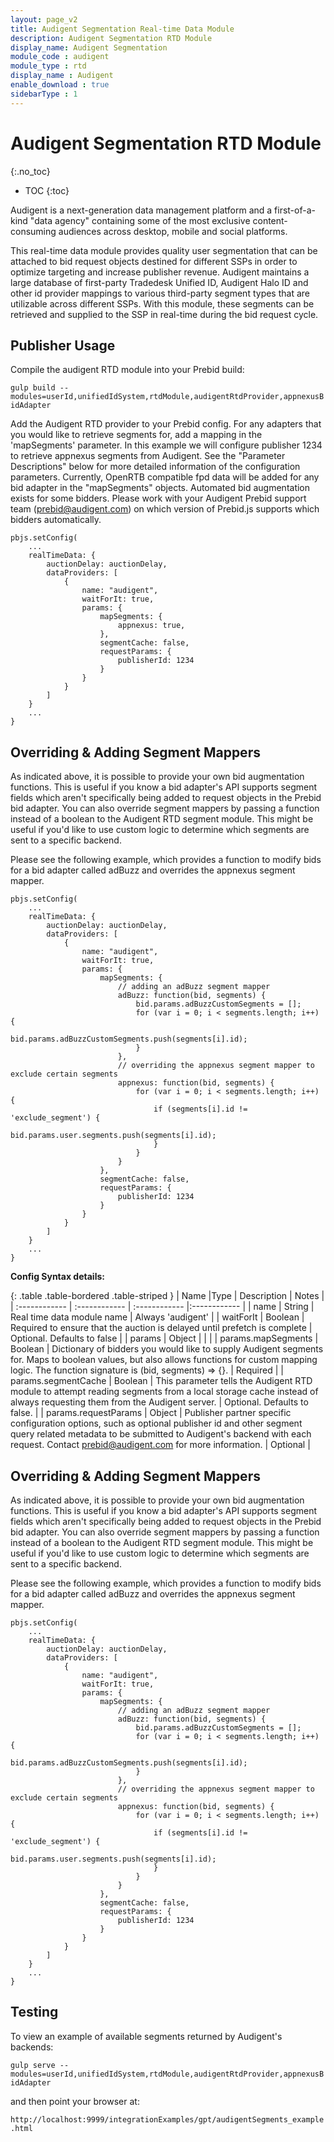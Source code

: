 ```yaml
---
layout: page_v2
title: Audigent Segmentation Real-time Data Module
description: Audigent Segmentation RTD Module
display_name: Audigent Segmentation
module_code : audigent
module_type : rtd
display_name : Audigent
enable_download : true
sidebarType : 1
---
```


# Audigent Segmentation RTD Module
{:.no_toc}

* TOC
{:toc}

Audigent is a next-generation data management platform and a first-of-a-kind
"data agency" containing some of the most exclusive content-consuming audiences
across desktop, mobile and social platforms.

This real-time data module provides quality user segmentation that can be
attached to bid request objects destined for different SSPs in order to optimize
targeting and increase publisher revenue. Audigent maintains a large database
of first-party Tradedesk Unified ID, Audigent Halo ID and other id provider
mappings to various third-party segment types that are utilizable across
different SSPs. With this module, these segments can be retrieved and supplied
to the SSP in real-time during the bid request cycle.

## Publisher Usage

Compile the audigent RTD module into your Prebid build:

`gulp build --modules=userId,unifiedIdSystem,rtdModule,audigentRtdProvider,appnexusBidAdapter`

Add the Audigent RTD provider to your Prebid config.  For any adapters
that you would like to retrieve segments for, add a mapping in the 'mapSegments'
parameter.  In this example we will configure publisher 1234 to retrieve
appnexus segments from Audigent. See the "Parameter Descriptions" below for
more detailed information of the configuration parameters. Currently,
OpenRTB compatible fpd data will be added for any bid adapter in the
"mapSegments" objects. Automated bid augmentation exists for some bidders.
Please work with your Audigent Prebid support team (prebid@audigent.com) on
which version of Prebid.js supports which bidders automatically.

```
pbjs.setConfig(
    ...
    realTimeData: {
        auctionDelay: auctionDelay,
        dataProviders: [
            {
                name: "audigent",
                waitForIt: true,
                params: {
                    mapSegments: {
                        appnexus: true,
                    },
                    segmentCache: false,
                    requestParams: {
                        publisherId: 1234
                    }
                }
            }
        ]
    }
    ...
}
```

## Overriding & Adding Segment Mappers
As indicated above, it is possible to provide your own bid augmentation
functions.  This is useful if you know a bid adapter's API supports segment
fields which aren't specifically being added to request objects in the Prebid
bid adapter.  You can also override segment mappers by passing a function
instead of a boolean to the Audigent RTD segment module.  This might be useful
if you'd like to use custom logic to determine which segments are sent
to a specific backend.

Please see the following example, which provides a function to modify bids for
a bid adapter called adBuzz and overrides the appnexus segment mapper.

```
pbjs.setConfig(
    ...
    realTimeData: {
        auctionDelay: auctionDelay,
        dataProviders: [
            {
                name: "audigent",
                waitForIt: true,
                params: {
                    mapSegments: {
                        // adding an adBuzz segment mapper
                        adBuzz: function(bid, segments) {
                            bid.params.adBuzzCustomSegments = [];
                            for (var i = 0; i < segments.length; i++) {
                                bid.params.adBuzzCustomSegments.push(segments[i].id);
                            }
                        },
                        // overriding the appnexus segment mapper to exclude certain segments
                        appnexus: function(bid, segments) {
                            for (var i = 0; i < segments.length; i++) {
                                if (segments[i].id != 'exclude_segment') {
                                    bid.params.user.segments.push(segments[i].id);
                                }
                            }
                        }
                    },
                    segmentCache: false,
                    requestParams: {
                        publisherId: 1234
                    }
                }
            }
        ]
    }
    ...
}
```

**Config Syntax details:**

{: .table .table-bordered .table-striped }
| Name  |Type | Description   | Notes  |
| :------------ | :------------ | :------------ |:------------ |
| name | String | Real time data module name | Always 'audigent' |
| waitForIt | Boolean | Required to ensure that the auction is delayed until prefetch is complete | Optional. Defaults to false |
| params | Object | | |
| params.mapSegments | Boolean | Dictionary of bidders you would like to supply Audigent segments for. Maps to boolean values, but also allows functions for custom mapping logic. The function signature is (bid, segments) => {}. | Required |
| params.segmentCache | Boolean | This parameter tells the Audigent RTD module to attempt reading segments from a local storage cache instead of always requesting them from the Audigent server. | Optional. Defaults to false. |
| params.requestParams | Object | Publisher partner specific configuration options, such as optional publisher id and other segment query related metadata to be submitted to Audigent's backend with each request.  Contact prebid@audigent.com for more information. | Optional |

## Overriding & Adding Segment Mappers
As indicated above, it is possible to provide your own bid augmentation
functions.  This is useful if you know a bid adapter's API supports segment
fields which aren't specifically being added to request objects in the Prebid
bid adapter.  You can also override segment mappers by passing a function
instead of a boolean to the Audigent RTD segment module.  This might be useful
if you'd like to use custom logic to determine which segments are sent
to a specific backend.

Please see the following example, which provides a function to modify bids for
a bid adapter called adBuzz and overrides the appnexus segment mapper.

```
pbjs.setConfig(
    ...
    realTimeData: {
        auctionDelay: auctionDelay,
        dataProviders: [
            {
                name: "audigent",
                waitForIt: true,
                params: {
                    mapSegments: {
                        // adding an adBuzz segment mapper
                        adBuzz: function(bid, segments) {
                            bid.params.adBuzzCustomSegments = [];
                            for (var i = 0; i < segments.length; i++) {
                                bid.params.adBuzzCustomSegments.push(segments[i].id);
                            }
                        },
                        // overriding the appnexus segment mapper to exclude certain segments
                        appnexus: function(bid, segments) {
                            for (var i = 0; i < segments.length; i++) {
                                if (segments[i].id != 'exclude_segment') {
                                    bid.params.user.segments.push(segments[i].id);
                                }
                            }
                        }
                    },
                    segmentCache: false,
                    requestParams: {
                        publisherId: 1234
                    }
                }
            }
        ]
    }
    ...
}
```

## Testing

To view an example of available segments returned by Audigent's backends:

`gulp serve --modules=userId,unifiedIdSystem,rtdModule,audigentRtdProvider,appnexusBidAdapter`

and then point your browser at:

`http://localhost:9999/integrationExamples/gpt/audigentSegments_example.html`




